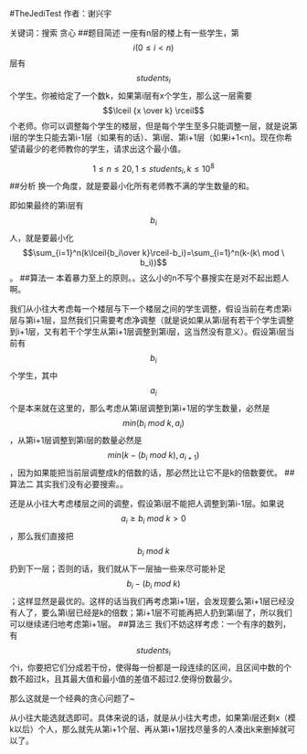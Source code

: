#TheJediTest
作者：谢兴宇

关键词：搜索 贪心
##题目简述
一座有n层的楼上有一些学生，第$$i(0\le i<n)$$层有$$students_i$$个学生。你被给定了一个数k，如果第i层有x个学生，那么这一层需要$$\lceil {x \over k} \rceil$$个老师。你可以调整每个学生的楼层，但是每个学生至多只能调整一层，就是说第i层的学生只能去第i-1层（如果有的话）、第i层、第i+1层（如果i+1<n)。现在你希望请最少的老师教你的学生，请求出这个最小值。

$$1\le n\le 20,1\le students_i,k\le 10^8$$
##分析
换一个角度，就是要最小化所有老师教不满的学生数量的和。


即如果最终的第i层有$$b_i$$人，就是要最小化$$\sum_{i=1}^n(k\lceil{b_i\over k}\rceil-b_i)=\sum_{i=1}^n(k-(k\ mod \ b_i))$$。
##算法一
本着暴力至上的原则。。这么小的n不写个暴搜实在是对不起出题人啊。

我们从小往大考虑每一个楼层与下一个楼层之间的学生调整，假设当前在考虑第i层与第i+1层，显然我们只需要考虑净调整（就是说如果从第i层有若干个学生调整到i+1层，又有若干个学生从第i+1层调整到第i层，这当然没有意义）。假设第i层当前有$$b_i$$个学生，其中$$a_i$$个是本来就在这里的，那么考虑从第i层调整到第i+1层的学生数量，必然是$$min(b_i \ mod \ k,a_i)$$，从第i+1层调整到第i层的数量必然是$$min(k-(b_i \ mod \ k),a_{i+1})$$，因为如果能把当前层调整成k的倍数的话，那必然比让它不是k的倍数要优。
##算法二
其实我们没有必要搜索。。

还是从小往大考虑楼层之间的调整，假设第i层不能把人调整到第i-1层。如果说$$a_i \ge b_i \ mod \ k>0$$，那么我们直接把$$b_i \ mod \ k$$扔到下一层；否则的话，我们就从下一层抽一些来尽可能补足$$b_i-(b_i \ mod \ k)$$；这样显然是最优的。这样的话当我们再考虑第i+1层，会发现要么第i+1层已经没有人了，要么第i层已经是k的倍数；第i+1层不可能再把人扔到第i层了，所以我们可以继续递归地考虑第i+1层。
##算法三
我们不妨这样考虑：一个有序的数列，有$$students_i$$个i，你要把它们分成若干份，使得每一份都是一段连续的区间，且区间中数的个数不超过k，且其最大值和最小值的差值不超过2.使得份数最少。

那么这就是一个经典的贪心问题了~

从小往大能选就选即可。具体来说的话，就是从小往大考虑，如果第i层还剩x（模k以后）个人，那么就先从第i+1个层、再从第i+1层找尽量多的人凑出k来删掉就可以了。
